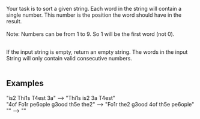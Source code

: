 Your task is to sort a given string. Each word in the string will contain a single number. This number is the position the word should have in the result.<br>
<br>
Note: Numbers can be from 1 to 9. So 1 will be the first word (not 0).<br><br>

If the input string is empty, return an empty string. The words in the input String will only contain valid consecutive numbers.<br><br>

## Examples

"is2 Thi1s T4est 3a"  -->  "Thi1s is2 3a T4est" <br>
"4of Fo1r pe6ople g3ood th5e the2"  -->  "Fo1r the2 g3ood 4of th5e pe6ople"<br>
""  -->  ""
